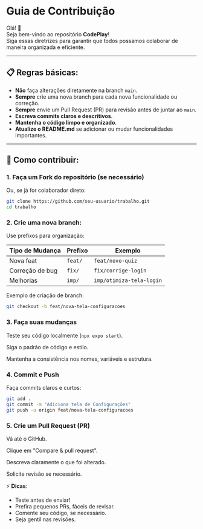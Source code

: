# Guia de Contribuição

Olá! 👋  
Seja bem-vindo ao repositório **CodePlay**!  
Siga essas diretrizes para garantir que todos possamos colaborar de maneira organizada e eficiente.

---

## 📋 Regras básicas:

- **Não** faça alterações diretamente na branch `main`.
- **Sempre** crie uma nova branch para cada nova funcionalidade ou correção.
- **Sempre** envie um Pull Request (PR) para revisão antes de juntar ao `main`.
- **Escreva commits claros e descritivos**.
- **Mantenha o código limpo e organizado**.
- **Atualize o README.md** se adicionar ou mudar funcionalidades importantes.

---

## 🌿 Como contribuir:

### 1. Faça um Fork do repositório (se necessário)

Ou, se já for colaborador direto:

```bash
git clone https://github.com/seu-usuario/trabalho.git
cd trabalho
```

### 2. Crie uma nova branch:  
Use prefixos para organização:

| Tipo de Mudança       | Prefixo     | Exemplo                  |
|-----------------------|-------------|--------------------------|
| Nova feat             | `feat/`     | `feat/novo-quiz`         |
| Correção de bug       | `fix/`      | `fix/corrige-login`      |
| Melhorias             | `imp/`      | `imp/otimiza-tela-login` |

Exemplo de criação de branch:

```bash
git checkout -b feat/nova-tela-configuracoes
```

### 3. Faça suas mudanças  
Teste seu código localmente (`npx expo start`).

Siga o padrão de código e estilo.

Mantenha a consistência nos nomes, variáveis e estrutura.

### 4. Commit e Push  
Faça commits claros e curtos:

```bash
git add .
git commit -m "Adiciona tela de Configurações"
git push -u origin feat/nova-tela-configuracoes
```

### 5. Crie um Pull Request (PR)  
Vá até o GitHub.

Clique em "Compare & pull request".

Descreva claramente o que foi alterado.

Solicite revisão se necessário.

⚡ **Dicas**:  
- Teste antes de enviar!  
- Prefira pequenos PRs, fáceis de revisar.  
- Comente seu código, se necessário.  
- Seja gentil nas revisões.
```
